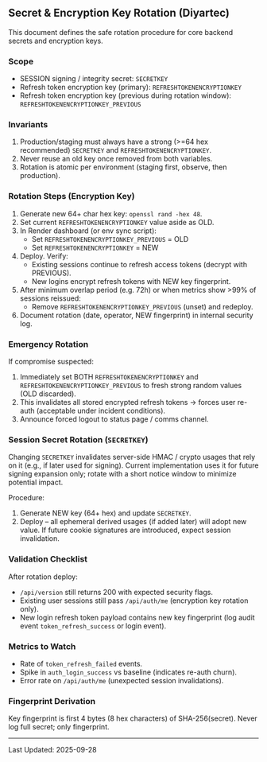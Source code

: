 ## Secret & Encryption Key Rotation (Diyartec)

This document defines the safe rotation procedure for core backend secrets and encryption keys.

### Scope
- SESSION signing / integrity secret: `SECRETKEY`
- Refresh token encryption key (primary): `REFRESHTOKENENCRYPTIONKEY`
- Refresh token encryption key (previous during rotation window): `REFRESHTOKENENCRYPTIONKEY_PREVIOUS`

### Invariants
1. Production/staging must always have a strong (>=64 hex recommended) `SECRETKEY` and `REFRESHTOKENENCRYPTIONKEY`.
2. Never reuse an old key once removed from both variables.
3. Rotation is atomic per environment (staging first, observe, then production).

### Rotation Steps (Encryption Key)
1. Generate new 64+ char hex key: `openssl rand -hex 48`.
2. Set current `REFRESHTOKENENCRYPTIONKEY` value aside as OLD.
3. In Render dashboard (or env sync script):
   - Set `REFRESHTOKENENCRYPTIONKEY_PREVIOUS` = OLD
   - Set `REFRESHTOKENENCRYPTIONKEY` = NEW
4. Deploy. Verify:
   - Existing sessions continue to refresh access tokens (decrypt with PREVIOUS).
   - New logins encrypt refresh tokens with NEW key fingerprint.
5. After minimum overlap period (e.g. 72h) or when metrics show >99% of sessions reissued:
   - Remove `REFRESHTOKENENCRYPTIONKEY_PREVIOUS` (unset) and redeploy.
6. Document rotation (date, operator, NEW fingerprint) in internal security log.

### Emergency Rotation
If compromise suspected:
1. Immediately set BOTH `REFRESHTOKENENCRYPTIONKEY` and `REFRESHTOKENENCRYPTIONKEY_PREVIOUS` to fresh strong random values (OLD discarded).
2. This invalidates all stored encrypted refresh tokens → forces user re-auth (acceptable under incident conditions).
3. Announce forced logout to status page / comms channel.

### Session Secret Rotation (`SECRETKEY`)
Changing `SECRETKEY` invalidates server-side HMAC / crypto usages that rely on it (e.g., if later used for signing). Current implementation uses it for future signing expansion only; rotate with a short notice window to minimize potential impact.

Procedure:
1. Generate NEW key (64+ hex) and update `SECRETKEY`.
2. Deploy – all ephemeral derived usages (if added later) will adopt new value. If future cookie signatures are introduced, expect session invalidation.

### Validation Checklist
After rotation deploy:
- `/api/version` still returns 200 with expected security flags.
- Existing user sessions still pass `/api/auth/me` (encryption key rotation only).
- New login refresh token payload contains new key fingerprint (log audit event `token_refresh_success` or login event).

### Metrics to Watch
- Rate of `token_refresh_failed` events.
- Spike in `auth_login_success` vs baseline (indicates re-auth churn).
- Error rate on `/api/auth/me` (unexpected session invalidations).

### Fingerprint Derivation
Key fingerprint is first 4 bytes (8 hex characters) of SHA-256(secret). Never log full secret; only fingerprint.

---
Last Updated: 2025-09-28